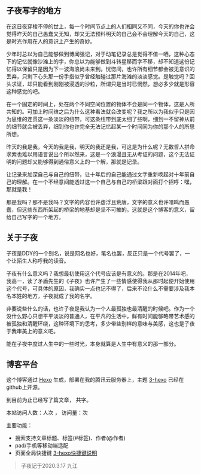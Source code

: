 ## 子夜写字的地方
在这日夜穿梭不停的世上，每一个时间节点上的人们相同又不同，今天的你也许会觉得昨天的自己愚蠢又无知，却又无法预料明天的自己会不会理解今天的自己，这是时光作用在人的意识上产生的奇妙。

少年时总以为自己能够做到博闻强记，对于动笔记录总是觉得不值一哂，这种心态下的记忆就像沙滩上的字，你总以为能够做到斗转星移而字不移，却不知道这份记忆得以保留只是因为下一波海浪尚未来到。恍惚间，也许所有细节都会被无意识的丢弃，只剩下心头那一份手指似乎曾经触碰过那片海滩的淡淡感觉。是触觉吗？回头求证，却只能看到刚刚被浸透的沙粒，所谓只是当时已惘然，想必多少就是形容这种感觉的吧。

在一个固定的时间上，处在两个不同空间位置的物体不会是同一个物体，这是人所共知的。可加上时间维之后为什么这种看法就会改变呢？我之所以为我似乎只是因为思维的连贯这一条淡淡的纽带，可这条纽带到底太细了些啊，细到一不留神从前的细节就会被丢弃，细到你也许完全无法记忆起某一个时间同为你的那个人的所思所想。

昨天的我是我，今天的我是我，明天的我还是我，可这是为什么呢？无数哲人拼命求索也难以用语言说出个所以然来，这是一个浪漫且无从考证的问题，这个无法证明的问题却又能够得到通俗意义上的一个解，那就是记录。

让记录来加深自己与自己的纽带，让十年后的自己能通过文字重新唤起对十年前自己的理解。在一个不经意间能透过这一个自己与自己的桥梁跟对面打个招呼：嘿，那就是我！

那是我吗？那不是我吗？文字的内容也许虚浮且荒唐，文字的意义也许喑鸣而愚蠢，但这些东西所架起的桥梁的地基却是坚不可摧的。这就是这个博客的意义，留给自己写字的一个地方。

## 关于子夜
子夜是DDY的一个别名，说是网名也好，笔名也罢，反正只是一个代号罢了，一个让陌生人称呼我的读音。

子夜有什么意义吗？我想最初使用这个代号应该是有意义的。那是在2014年吧，我高一，读了矛盾先生的《子夜》也许产生了一些情感使得我从那时起便开始使用这个代号，可具体的原因，我确实一点也记不得了，后来不论什么不需要涉及我本名本姓的地方，子夜就成了我的名字。

非要说些什么的话，也许子夜是我认为一个人最孤独也最清醒的时候吧。作为一个没什么野心只想平平淡淡的普通人，在平凡的生活中，鲜有时间能够略带艺术感的被孤独和清醒环绕，这种环境下的思考，多少带些别样的意味与美感，这也是子夜于我审美上的意义吧。

能在子夜中度过人生中的一些时光，本身就算是人生中有意义的那一部分。

## 博客平台
这个博客通过 [Hexo](https://hexo.io/) 生成，部署在我的腾讯云服务器上，主题 [3-hexo](https://github.com/yelog/hexo-theme-3-hexo) 已经在github上开源。

到目前为止已经写了<code class="article_number"></code>篇文章， 共<code class="site_word_count"></code>字。

本站访问人数：<code class="site_uv"></code>人次 ， 访问量：<code class="site_pv"></code>次

主要功能：
- 搜索支持文章标题、标签(#标签)、作者(@作者)
- pad/手机等移动端适配
- 页面全局快捷键 <a href='http://yelog.org/2017/03/24/3-hexo-shortcuts/'>3-hexo快捷键说明</a>

> 子夜记于2020.3.17 九江